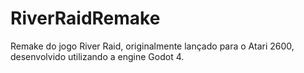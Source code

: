 # RiverRaidRemake
Remake do jogo River Raid, originalmente lançado para o Atari 2600, desenvolvido utilizando a engine Godot 4.
